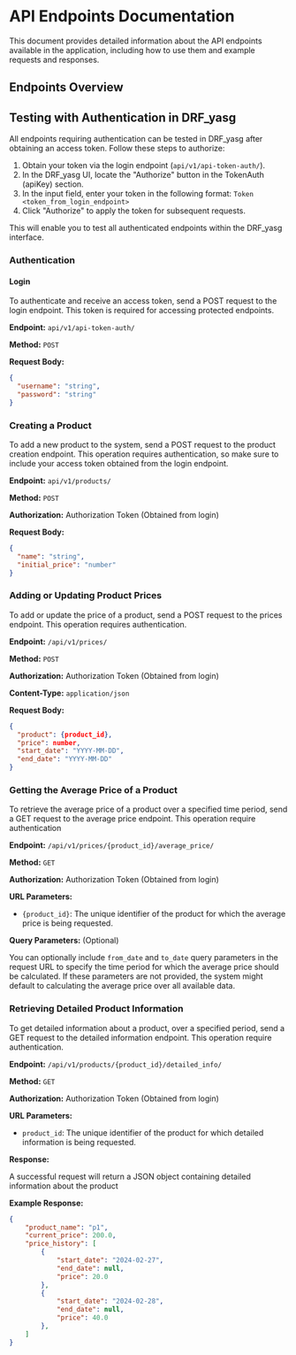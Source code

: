 # API Endpoints Documentation

This document provides detailed information about the API endpoints available in the application, including how to use them and example requests and responses.

## Endpoints Overview

## Testing with Authentication in DRF_yasg

All endpoints requiring authentication can be tested in DRF_yasg after obtaining an access token. Follow these steps to authorize:

1. Obtain your token via the login endpoint (`api/v1/api-token-auth/`).
2. In the DRF_yasg UI, locate the "Authorize" button in the TokenAuth (apiKey) section.
3. In the input field, enter your token in the following format: `Token <token_from_login_endpoint>`
4. Click "Authorize" to apply the token for subsequent requests.

This will enable you to test all authenticated endpoints within the DRF_yasg interface.


### Authentication

#### Login

To authenticate and receive an access token, send a POST request to the login endpoint. This token is required for accessing protected endpoints.

**Endpoint:** `api/v1/api-token-auth/`

**Method:** `POST`

**Request Body:**

```json
{
  "username": "string",
  "password": "string"
}
```

### Creating a Product

To add a new product to the system, send a POST request to the product creation endpoint. This operation requires authentication, so make sure to include your access token obtained from the login endpoint.

**Endpoint:** `api/v1/products/`

**Method:** `POST`

**Authorization:** Authorization Token (Obtained from login)

**Request Body:**

```json
{
  "name": "string",
  "initial_price": "number"
}
```

### Adding or Updating Product Prices

To add or update the price of a product, send a POST request to the prices endpoint. This operation requires authentication.

**Endpoint:** `/api/v1/prices/`

**Method:** `POST`

**Authorization:** Authorization Token (Obtained from login)

**Content-Type:** `application/json`

**Request Body:**

```json
{
  "product": {product_id},
  "price": number,
  "start_date": "YYYY-MM-DD",
  "end_date": "YYYY-MM-DD"
}
```


### Getting the Average Price of a Product

To retrieve the average price of a product over a specified time period, send a GET request to the average price endpoint. This operation require authentication

**Endpoint:** `/api/v1/prices/{product_id}/average_price/`

**Method:** `GET`

**Authorization:** Authorization Token (Obtained from login)

**URL Parameters:**

- `{product_id}`: The unique identifier of the product for which the average price is being requested.

**Query Parameters:** (Optional)

You can optionally include `from_date` and `to_date` query parameters in the request URL to specify the time period for which the average price should be calculated. If these parameters are not provided, the system might default to calculating the average price over all available data.

### Retrieving Detailed Product Information

To get detailed information about a product, over a specified period, send a GET request to the detailed information endpoint. This operation require authentication.

**Endpoint:** `/api/v1/products/{product_id}/detailed_info/`

**Method:** `GET`

**Authorization:** Authorization Token (Obtained from login)

**URL Parameters:**

- `product_id`: The unique identifier of the product for which detailed information is being requested.

**Response:**

A successful request will return a JSON object containing detailed information about the product

**Example Response:**

```json
{
    "product_name": "p1",
    "current_price": 200.0,
    "price_history": [
        {
            "start_date": "2024-02-27",
            "end_date": null,
            "price": 20.0
        },
        {
            "start_date": "2024-02-28",
            "end_date": null,
            "price": 40.0
        },
    ]
}
```
